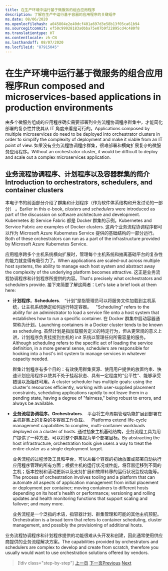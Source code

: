 ```yaml
---
title: 在生产环境中运行基于微服务的组合应用程序
description: 了解在生产中运行基于容器的应用程序的关键组件
ms.date: 08/06/2020
ms.openlocfilehash: a045804e2e40dcf401a697d3e58b13f05ca61b94
ms.sourcegitcommit: ef50c99928183a0bba75e07b9f22895cd4c480f8
ms.translationtype: HT
ms.contentlocale: zh-CN
ms.lasthandoff: 08/07/2020
ms.locfileid: "87915045"
---
```

# <a name="run-composed-and-microservices-based-applications-in-production-environments"></a><span data-ttu-id="6e5bc-103">在生产环境中运行基于微服务的组合应用程序</span><span class="sxs-lookup"><span data-stu-id="6e5bc-103">Run composed and microservices-based applications in production environments</span></span>

<span data-ttu-id="6e5bc-104">由多个微服务组成的应用程序确实需要部署到业务流程协调程序群集中，才能简化部署的复杂性并使其从 IT 角度来看是可行的。</span><span class="sxs-lookup"><span data-stu-id="6e5bc-104">Applications composed by multiple microservices do need to be deployed into orchestrator clusters in order to simplify the complexity of deployment and make it viable from an IT point of view.</span></span> <span data-ttu-id="6e5bc-105">如果没有业务流程协调程序群集，很难部署和横向扩展复杂的微服务应用程序。</span><span class="sxs-lookup"><span data-stu-id="6e5bc-105">Without an orchestrator cluster, it would be difficult to deploy and scale out a complex microservices application.</span></span>

## <a name="introduction-to-orchestrators-schedulers-and-container-clusters"></a><span data-ttu-id="6e5bc-106">业务流程协调程序、计划程序以及容器群集的简介</span><span class="sxs-lookup"><span data-stu-id="6e5bc-106">Introduction to orchestrators, schedulers, and container clusters</span></span>

<span data-ttu-id="6e5bc-107">本电子书的前面部分介绍了群集和计划程序（作为软件体系结构和开发讨论的一部分）   。</span><span class="sxs-lookup"><span data-stu-id="6e5bc-107">Earlier in this e-book, *clusters* and *schedulers* were introduced as part of the discussion on software architecture and development.</span></span> <span data-ttu-id="6e5bc-108">Kubernetes 和 Service Fabric 都是 Docker 群集的示例。</span><span class="sxs-lookup"><span data-stu-id="6e5bc-108">Kubernetes and Service Fabric are examples of Docker clusters.</span></span> <span data-ttu-id="6e5bc-109">这两个业务流程协调程序都可以作为 Microsoft Azure Kubernetes Service 提供的基础结构的一部分运行。</span><span class="sxs-lookup"><span data-stu-id="6e5bc-109">Both of these orchestrators can run as a part of the infrastructure provided by Microsoft Azure Kubernetes Service.</span></span>

<span data-ttu-id="6e5bc-110">应用程序跨多个主机系统横向扩展时，管理每个主机系统和抽离基础平台的复杂性的能力就变得有吸引力了。</span><span class="sxs-lookup"><span data-stu-id="6e5bc-110">When applications are scaled-out across multiple host systems, the ability to manage each host system and abstract away the complexity of the underlying platform becomes attractive.</span></span> <span data-ttu-id="6e5bc-111">这正是业务流程协调程序和计划程序所提供的内容。</span><span class="sxs-lookup"><span data-stu-id="6e5bc-111">That's precisely what orchestrators and schedulers provide.</span></span> <span data-ttu-id="6e5bc-112">接下来简要了解这两者：</span><span class="sxs-lookup"><span data-stu-id="6e5bc-112">Let's take a brief look at them here:</span></span>

- <span data-ttu-id="6e5bc-113">**计划程序**。</span><span class="sxs-lookup"><span data-stu-id="6e5bc-113">**Schedulers**.</span></span><span data-ttu-id="6e5bc-114"> “计划”是指管理员可以将服务文件加载到主机系统，让主机系统确定如何运行特定容器。</span><span class="sxs-lookup"><span data-stu-id="6e5bc-114"> "Scheduling" refers to the ability for an administrator to load a service file onto a host system that establishes how to run a specific container.</span></span> <span data-ttu-id="6e5bc-115">在 Docker 群集中启动容器通常称为计划。</span><span class="sxs-lookup"><span data-stu-id="6e5bc-115">Launching containers in a Docker cluster tends to be known as scheduling.</span></span> <span data-ttu-id="6e5bc-116">虽然计划是指加载服务定义的特定行为，但从更常规的意义上讲，计划程序负责挂接到主机的 init 系统以管理任何所需容量的服务。</span><span class="sxs-lookup"><span data-stu-id="6e5bc-116">Although scheduling refers to the specific act of loading the service definition, in a more general sense, schedulers are responsible for hooking into a host's init system to manage services in whatever capacity needed.</span></span>

   <span data-ttu-id="6e5bc-117">群集计划程序有多个目的：有效使用群集资源、使用用户提供的放置约束、快速计划应用程序以使其不处于挂起状态、具有一定程度的“公平性”、能够承受错误以及始终可用。</span><span class="sxs-lookup"><span data-stu-id="6e5bc-117">A cluster scheduler has multiple goals: using the cluster's resources efficiently, working with user-supplied placement constraints, scheduling applications rapidly to not leave them in a pending state, having a degree of "fairness," being robust to errors, and always be available.</span></span>

- <span data-ttu-id="6e5bc-118">**业务流程协调程序**。</span><span class="sxs-lookup"><span data-stu-id="6e5bc-118">**Orchestrators**.</span></span><span data-ttu-id="6e5bc-119"> 平台将生命周期管理功能扩展到部署在主机群集上的复杂的多容器工作负载。</span><span class="sxs-lookup"><span data-stu-id="6e5bc-119"> Platforms extend life-cycle management capabilities to complex, multi-container workloads deployed on a cluster of hosts.</span></span> <span data-ttu-id="6e5bc-120">通过抽象主机基础结构，业务流程工具为用户提供了一种方法，可以将整个群集视为单个部署目标。</span><span class="sxs-lookup"><span data-stu-id="6e5bc-120">By abstracting the host infrastructure, orchestration tools give users a way to treat the entire cluster as a single deployment target.</span></span>

   <span data-ttu-id="6e5bc-121">业务流程的过程涉及工具和平台，可以从每个容器的初始放置或部署自动执行应用程序管理的所有方面；根据主机的运行状况或性能，将容器迁移到不同的主机；版本控制和滚动更新以及支持扩展和故障转移的运行状况监视功能等。</span><span class="sxs-lookup"><span data-stu-id="6e5bc-121">The process of orchestration involves tooling and a platform that can automate all aspects of application management from initial placement or deployment per container; moving containers to different hosts depending on its host's health or performance; versioning and rolling updates and health monitoring functions that support scaling and failover; and many more.</span></span>

   <span data-ttu-id="6e5bc-122">业务流程是一个泛指的术语，指容器计划、群集管理和可能的其他主机预配。</span><span class="sxs-lookup"><span data-stu-id="6e5bc-122">Orchestration is a broad term that refers to container scheduling, cluster management, and possibly the provisioning of additional hosts.</span></span>

<span data-ttu-id="6e5bc-123">业务流程协调程序和计划程序提供的功能很难从头开发和创建，因此通常使用供应商提供的业务流程解决方案。</span><span class="sxs-lookup"><span data-stu-id="6e5bc-123">The capabilities provided by orchestrators and schedulers are complex to develop and create from scratch, therefore you usually would want to use orchestration solutions offered by vendors.</span></span>

>[!div class="step-by-step"]
><span data-ttu-id="6e5bc-124">[上一页](index.md)
>[下一页](manage-production-docker-environments.md)</span><span class="sxs-lookup"><span data-stu-id="6e5bc-124">[Previous](index.md)
[Next](manage-production-docker-environments.md)</span></span>
